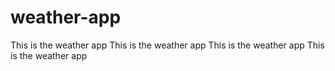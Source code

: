 # weather-app
This is the weather app
This is the weather app
This is the weather app
This is the weather app
